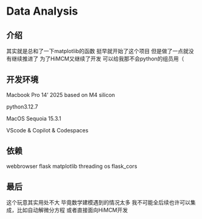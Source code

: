 # Data Analysis

## 介绍

其实就是总和了一下matplotlib的函数
挺早就开始了这个项目
但是做了一点就没有继续推进了
为了HiMCM又继续了开发
可以给我那不会python的组员用（

## 开发环境

Macbook Pro 14’ 2025 based on M4 silicon

python3.12.7

MacOS Sequoia 15.3.1

VScode & Copilot & Codespaces

## 依赖

webbrowser
flask
matplotlib
threading
os 
flask_cors

## 最后

这个玩意其实用处不大
毕竟数学建模遇到的情况太多
我不可能全后续也许可以集成，比如自动解微分方程
或者直接面向HiMCM开发
